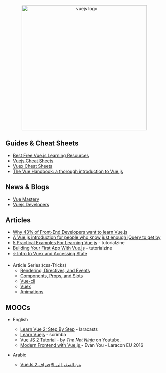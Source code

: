 <p align="center">
  <img width="400" src="https://upload.wikimedia.org/wikipedia/commons/5/53/Vue.js_Logo.svg"  alt="vuejs logo">
</p>

## Guides & Cheat Sheets

- [Best Free Vue.js Learning Resources](http://whatpixel.com/vuejs-learning-resources/)
- [Vuejs Cheat Sheets](https://vuejs-tips.github.io/cheatsheet/)
- [Vuex Cheat Sheets](https://vuejs-tips.github.io/vuex-cheatsheet/)
- [The Vue Handbook: a thorough introduction to Vue.js](https://medium.freecodecamp.org/the-vue-handbook-a-thorough-introduction-to-vue-js-1e86835d8446)

## News & Blogs

- [Vue Mastery](https://medium.com/vue-mastery)
- [Vuejs Developers](https://vuejsdevelopers.com/)

## Articles

- [Why 43% of Front-End Developers want to learn Vue.js](https://medium.com/vue-mastery/why-43-of-front-end-developers-want-to-learn-vue-js-7f23348bc5be)
- [A Vue.js introduction for people who know just enough jQuery to get by](https://medium.freecodecamp.com/vue-js-introduction-for-people-who-know-just-enough-jquery-to-get-by-eab5aa193d77)
- [5 Practical Examples For Learning Vue.js](https://tutorialzine.com/2016/03/5-practical-examples-for-learning-vue-js) - tutorialzine
- [Building Your First App With Vue.js](https://tutorialzine.com/2016/08/building-your-first-app-with-vue-js) - tutorialzine
- [⭐️ Intro to Vuex and Accessing State](https://medium.com/vue-mastery/vuex-intro-tutorial-course-38ca0bca7ef4)

* Article Series:(css-Tricks)
  - [Rendering, Directives, and Events](https://css-tricks.com/intro-to-vue-1-rendering-directives-events/)
  - [Components, Props, and Slots](https://css-tricks.com/intro-to-vue-2-components-props-slots/)
  - [Vue-cli](https://css-tricks.com/intro-to-vue-3-vue-cli-lifecycle-hooks/)
  - [Vuex](https://css-tricks.com/intro-to-vue-4-vuex/)
  - [Animations](https://css-tricks.com/intro-to-vue-5-animations/)

## MOOCs

- English

  - [Learn Vue 2: Step By Step](https://laracasts.com/series/learn-vue-2-step-by-step) - laracasts
  - [Learn Vuejs](https://scrimba.com/g/glearnvue) - scrimba
  - [Vue JS 2 Tutorial](https://www.youtube.com/playlist?list=PL4cUxeGkcC9gQcYgjhBoeQH7wiAyZNrYa) - by _The Net Ninja_ on Youtube.
  - [Modern Frontend with Vue.js ](https://www.youtube.com/watch?v=D_z-RAweP1k) - Evan You - Laracon EU 2016


- Arabic

  - [VueJs 2 من الصفر إلى الإحتراف](https://www.youtube.com/playlist?list=PL1FWK-sgJ9eljz7Tm5SSUcCt5sxmwoFlC)

